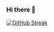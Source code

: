 ### Hi there 👋

<!--
**omidzed/omidzed** is a ✨ _special_ ✨ repository because its `README.md` (this file) appears on your GitHub profile.

Here are some ideas to get you started:

- 🔭 I’m currently working on ...
- 🌱 I’m currently learning ...
- 👯 I’m looking to collaborate on ...
- 🤔 I’m looking for help with ...
- 💬 Ask me about ...
- 📫 How to reach me: ...
- 😄 Pronouns: ...
- ⚡ Fun fact: ...
-->

<a href="https://git.io/streak-stats"><img src="https://streak-stats.demolab.com?user=omidzed&theme=blue-green&hide_border=true&border_radius=19.2&card_width=650" alt="GitHub Streak" /></a>
